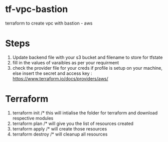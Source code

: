 # tf-vpc-bastion
terraform to create vpc with bastion - aws

# Steps
1. Update backend file with your s3 bucket and filename to store for tfstate
2. fill in the values of varaibles as per your requirment
3. check the provider file for your creds if profile is setup on your machine, else insert the secret and access key : https://www.terraform.io/docs/providers/aws/

# Terraform
1. terraform init /* this will intialise the folder for terraform and download respective modules
2. terraform plan  /* will give you the list of resources created
3. terraform apply /* will create those resources
4. terraform destroy /* will cleanup all resources  

